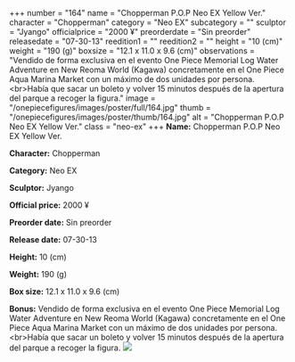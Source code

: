 +++
number = "164"
name = "Chopperman P.O.P Neo EX Yellow Ver."
character = "Chopperman"
category = "Neo EX"
subcategory = ""
sculptor = "Jyango"
officialprice = "2000 ¥"
preorderdate = "Sin preorder"
releasedate = "07-30-13"
reedition1 = ""
reedition2 = ""
height = "10 (cm)"
weight = "190 (g)"
boxsize = "12.1 x 11.0 x 9.6 (cm)"
observations = "Vendido de forma exclusiva en el evento One Piece Memorial Log Water Adventure en New Reoma World (Kagawa) concretamente en el One Piece Aqua Marina Market con un máximo de dos unidades por persona. &lt;br&gt;Había que sacar un boleto y volver 15 minutos después de la apertura del parque a recoger la figura."
image = "/onepiecefigures/images/poster/full/164.jpg"
thumb = "/onepiecefigures/images/poster/thumb/164.jpg"
alt = "Chopperman P.O.P Neo EX Yellow Ver."
class = "neo-ex"
+++
**Name:** Chopperman P.O.P Neo EX Yellow Ver.

**Character:** Chopperman

**Category:** Neo EX 

**Sculptor:** Jyango

**Official price:** 2000 ¥

**Preorder date:** Sin preorder

**Release date:** 07-30-13

**Height:** 10 (cm)

**Weight:** 190 (g)

**Box size:** 12.1 x 11.0 x 9.6 (cm)

**Bonus:** Vendido de forma exclusiva en el evento One Piece Memorial Log Water Adventure en New Reoma World (Kagawa) concretamente en el One Piece Aqua Marina Market con un máximo de dos unidades por persona. &lt;br&gt;Había que sacar un boleto y volver 15 minutos después de la apertura del parque a recoger la figura.
<img src="/onepiecefigures/images/poster/thumb/164.jpg">
